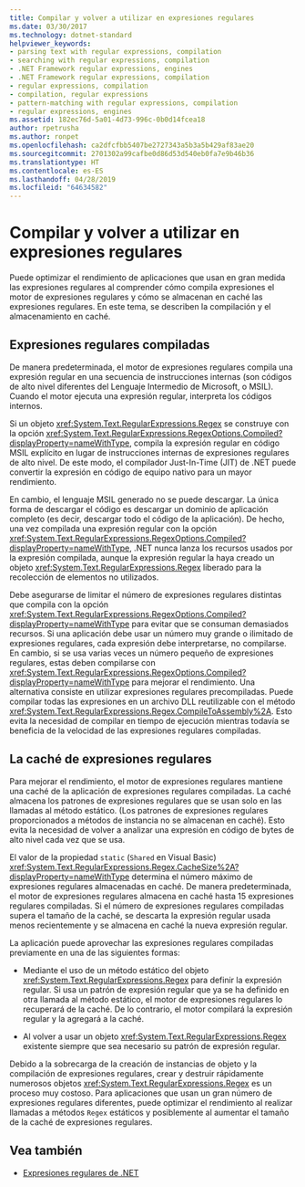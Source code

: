 ```yaml
---
title: Compilar y volver a utilizar en expresiones regulares
ms.date: 03/30/2017
ms.technology: dotnet-standard
helpviewer_keywords:
- parsing text with regular expressions, compilation
- searching with regular expressions, compilation
- .NET Framework regular expressions, engines
- .NET Framework regular expressions, compilation
- regular expressions, compilation
- compilation, regular expressions
- pattern-matching with regular expressions, compilation
- regular expressions, engines
ms.assetid: 182ec76d-5a01-4d73-996c-0b0d14fcea18
author: rpetrusha
ms.author: ronpet
ms.openlocfilehash: ca2dfcfbb5407be2727343a5b3a5b429af83ae20
ms.sourcegitcommit: 2701302a99cafbe0d86d53d540eb0fa7e9b46b36
ms.translationtype: HT
ms.contentlocale: es-ES
ms.lasthandoff: 04/28/2019
ms.locfileid: "64634582"
---
```

# <a name="compilation-and-reuse-in-regular-expressions"></a>Compilar y volver a utilizar en expresiones regulares
Puede optimizar el rendimiento de aplicaciones que usan en gran medida las expresiones regulares al comprender cómo compila expresiones el motor de expresiones regulares y cómo se almacenan en caché las expresiones regulares. En este tema, se describen la compilación y el almacenamiento en caché.  
  
## <a name="compiled-regular-expressions"></a>Expresiones regulares compiladas  
 De manera predeterminada, el motor de expresiones regulares compila una expresión regular en una secuencia de instrucciones internas (son códigos de alto nivel diferentes del Lenguaje Intermedio de Microsoft, o MSIL). Cuando el motor ejecuta una expresión regular, interpreta los códigos internos.  
  
 Si un objeto <xref:System.Text.RegularExpressions.Regex> se construye con la opción <xref:System.Text.RegularExpressions.RegexOptions.Compiled?displayProperty=nameWithType>, compila la expresión regular en código MSIL explícito en lugar de instrucciones internas de expresiones regulares de alto nivel. De este modo, el compilador Just-In-Time (JIT) de .NET puede convertir la expresión en código de equipo nativo para un mayor rendimiento.  
  
En cambio, el lenguaje MSIL generado no se puede descargar. La única forma de descargar el código es descargar un dominio de aplicación completo (es decir, descargar todo el código de la aplicación). De hecho, una vez compilada una expresión regular con la opción <xref:System.Text.RegularExpressions.RegexOptions.Compiled?displayProperty=nameWithType>, .NET nunca lanza los recursos usados por la expresión compilada, aunque la expresión regular la haya creado un objeto <xref:System.Text.RegularExpressions.Regex> liberado para la recolección de elementos no utilizados.  
  
 Debe asegurarse de limitar el número de expresiones regulares distintas que compila con la opción <xref:System.Text.RegularExpressions.RegexOptions.Compiled?displayProperty=nameWithType> para evitar que se consuman demasiados recursos. Si una aplicación debe usar un número muy grande o ilimitado de expresiones regulares, cada expresión debe interpretarse, no compilarse. En cambio, si se usa varias veces un número pequeño de expresiones regulares, estas deben compilarse con <xref:System.Text.RegularExpressions.RegexOptions.Compiled?displayProperty=nameWithType> para mejorar el rendimiento. Una alternativa consiste en utilizar expresiones regulares precompiladas. Puede compilar todas las expresiones en un archivo DLL reutilizable con el método <xref:System.Text.RegularExpressions.Regex.CompileToAssembly%2A>. Esto evita la necesidad de compilar en tiempo de ejecución mientras todavía se beneficia de la velocidad de las expresiones regulares compiladas.  
  
## <a name="the-regular-expressions-cache"></a>La caché de expresiones regulares  
 Para mejorar el rendimiento, el motor de expresiones regulares mantiene una caché de la aplicación de expresiones regulares compiladas. La caché almacena los patrones de expresiones regulares que se usan solo en las llamadas al método estático. (Los patrones de expresiones regulares proporcionados a métodos de instancia no se almacenan en caché). Esto evita la necesidad de volver a analizar una expresión en código de bytes de alto nivel cada vez que se usa.  
  
 El valor de la propiedad `static` (`Shared` en Visual Basic) <xref:System.Text.RegularExpressions.Regex.CacheSize%2A?displayProperty=nameWithType> determina el número máximo de expresiones regulares almacenadas en caché. De manera predeterminada, el motor de expresiones regulares almacena en caché hasta 15 expresiones regulares compiladas. Si el número de expresiones regulares compiladas supera el tamaño de la caché, se descarta la expresión regular usada menos recientemente y se almacena en caché la nueva expresión regular.  
  
 La aplicación puede aprovechar las expresiones regulares compiladas previamente en una de las siguientes formas:  
  
- Mediante el uso de un método estático del objeto <xref:System.Text.RegularExpressions.Regex> para definir la expresión regular. Si usa un patrón de expresión regular que ya se ha definido en otra llamada al método estático, el motor de expresiones regulares lo recuperará de la caché. De lo contrario, el motor compilará la expresión regular y la agregará a la caché.  
  
- Al volver a usar un objeto <xref:System.Text.RegularExpressions.Regex> existente siempre que sea necesario su patrón de expresión regular.  
  
 Debido a la sobrecarga de la creación de instancias de objeto y la compilación de expresiones regulares, crear y destruir rápidamente numerosos objetos <xref:System.Text.RegularExpressions.Regex> es un proceso muy costoso. Para aplicaciones que usan un gran número de expresiones regulares diferentes, puede optimizar el rendimiento al realizar llamadas a métodos `Regex` estáticos y posiblemente al aumentar el tamaño de la caché de expresiones regulares.  
  
## <a name="see-also"></a>Vea también

- [Expresiones regulares de .NET](../../../docs/standard/base-types/regular-expressions.md)
